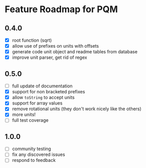 Feature Roadmap for PQM
================================================================================

0.4.0
--------------------------------------------------------------------------------
- [x] root function (sqrt)
- [x] allow use of prefixes on units with offsets 
- [x] generate code unit object and readme tables from database
- [x] improve unit parser, get rid of regex

0.5.0
--------------------------------------------------------------------------------
- [ ] full update of documentation
- [x] support for non bracketed prefixes 
- [x] allow `toString` to accept units
- [x] support for array values
- [x] remove rotational units (they don't work nicely like the others)
- [x] more units!
- [ ] full test coverage

1.0.0
--------------------------------------------------------------------------------
- [ ] community testing
- [ ] fix any discovered issues
- [ ] respond to feedback